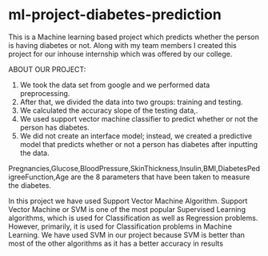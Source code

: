 # ml-project-diabetes-prediction
This is a Machine learning based project which predicts whether the person is having diabetes or not. Along with my team members I created this project for our inhouse internship which was offered by our college.

ABOUT OUR PROJECT:
1. We took the data set from google and we performed data preprocessing.
2. After that, we divided the data into two groups: training and testing.
3. We calculated the accuracy slope of the testing data,.
4. We used  support vector machine classifier to predict whether or not the person has diabetes.
5. We did not create an interface model; instead, we created a predictive model that predicts whether or not a person has diabetes after inputting  the data.

Pregnancies,Glucose,BloodPressure,SkinThickness,Insulin,BMI,DiabetesPedigreeFunction,Age are the 8 parameters that have been taken to measure the diabetes.

In this project we have used Support Vector Machine Algorithm.
Support Vector Machine or SVM is one of the most popular Supervised Learning algorithms, which is used for Classification as well as Regression problems. However, primarily, it is used for Classification problems in Machine Learning.
We have used SVM in our project because SVM is better than most of the other algorithms as it has a better accuracy in results

